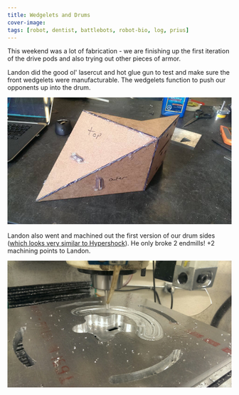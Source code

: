 ```yaml
---
title: Wedgelets and Drums
cover-image: 
tags: [robot, dentist, battlebots, robot-bio, log, prius]
---
```


This weekend was a lot of fabrication - we are finishing up the first iteration of the drive pods and also trying out other pieces of armor.

Landon did the good ol' lasercut and hot glue gun to test and make sure the front wedgelets were manufacturable. The wedgelets function to push our opponents up into the drum.

![Wedgelets](/img/crc/wedgelet.jpg)

Landon also went and machined out the first version of our drum sides ([which looks very similar to Hypershock][hypershock]). He only broke 2 endmills! +2 machining points to Landon.

![Wedgelets](/img/crc/drumcnc.jpg)

[anchorcms]:   https://anchorcms.com/
[jekyll-gh]:   https://github.com/jekyll/jekyll
[jekyll-help]: https://github.com/jekyll/jekyll-help
[githubpages]: https://pages.github.com/
[mywebsite]:   https://github.com/rebeccali/holo-alfa/
[holoalfa]:    https://github.com/steinvc/holo-alfa
[ppprs]:       http://www.powerracingseries.org/
[dvr]:    	   http://www.ti.com/product/drv8302
[chainsawfet]: http://www.nxp.com/documents/data_sheet/PSMN7R0-100PS.pdf
[bayley]:      http://isopack.blogspot.com
[ninephase]:   https://github.com/rebeccali/ninephase
[dlab]:        dsdd
[hypershock]:  http://www.battlebots.com/robot/hypershock/